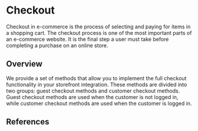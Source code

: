 # Checkout

Checkout in e-commerce is the process of selecting and paying for items in a shopping cart. The checkout process is one of the most important parts of an e-commerce website. It is the final step a user must take before completing a purchase on an online store.

## Overview

We provide a set of methods that allow you to implement the full checkout functionality in your storefront integration. These methods are divided into two groups: guest checkout methods and customer checkout methods. Guest checkout methods are used when the customer is not logged in, while customer checkout methods are used when the customer is logged in.

## References

<!-- | Method                                                                                                       | Description                                        |
|--------------------------------------------------------------------------------------------------------------|----------------------------------------------------|
| [getAvailableShippingMethods](../reference/api/magento-sdk.getAvailableShippingMethods.md)                   | Method to fetch guest available shipping methods   |
| [getAvailablePaymentMethods](../reference/api/magento-sdk.getAvailablePaymentMethods.md)                     | Method to fetch guest available payment methods    |
| [getAvailableCustomerShippingMethods](../reference/api/magento-sdk.getAvailableCustomerShippingMethods.md)   | Method to fetch customer available sipping methods |
| [getAvailableCustomerPaymentMethods](../reference/api/magento-sdk.getAvailableCustomerPaymentMethods.md)     | Method to fetch customer available payment methods |
| [getCustomerAddresses](../reference/api/magento-sdk.getCustomerAddresses.md)                                 | Method to fetch customer addresses                 |
| [setShippingAddressesOnCart](../reference/api/magento-sdk.setShippingAddressesOnCart.md)                     | Method to set shipping addresses on cart           |
| [setBillingAddressOnCart](../reference/api/magento-sdk.setBillingAddressOnCart.md)                         | Method to set billing addresse on cart             |
| [setShippingMethodsOnCart](../reference/api/magento-sdk.setShippingMethodsOnCart.md)                         | Method to set shipping methods on cart             |
| [setPaymentMethodOnCart](../reference/api/magento-sdk.setPaymentMethodOnCart.md)                             | Method to set payment method on cart               |
| [setGuestEmailOnCart](../reference/api/magento-sdk.setGuestEmailOnCart.md)                                   | Method to set email on the guest cart              |
| [placeOrder](../reference/api/magento-sdk.placeOrder.md)                                                     | Method to place an order                           | -->

